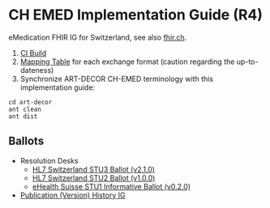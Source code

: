 # CH EMED Implementation Guide (R4) 
eMedication FHIR IG for Switzerland, see also [fhir.ch](https://fhir.ch).

1. [CI Build](http://build.fhir.org/ig/hl7ch/ch-emed/branches/master/index.html) 
2. [Mapping Table](https://docs.google.com/spreadsheets/d/1Ui3NGFE2I8yiOlHELk-B0Pke2l9-Jbe5BTeYOnS8-uE/edit#gid=1859696266) for each exchange format (caution regarding the up-to-dateness)
3. Synchronize ART-DECOR CH-EMED terminology with this implementation guide:

```
cd art-decor
ant clean
ant dist
```

## Ballots
* Resolution Desks
   * [HL7 Switzerland STU3 Ballot (v2.1.0)](https://github.com/hl7ch/ch-emed/blob/master/ballots/2.1.0_STU3-ballot.md)
   * [HL7 Switzerland STU2 Ballot (v1.0.0)](https://github.com/hl7ch/ch-emed/blob/master/ballots/1.0.0_STU2-ballot.md)
   * [eHealth Suisse STU1 Informative Ballot (v0.2.0)](https://github.com/hl7ch/ch-emed/blob/master/ballots/0.2.0_STU1-informative-ballot.md)
* [Publication (Version) History IG](http://fhir.ch/ig/ch-emed/history.html)
